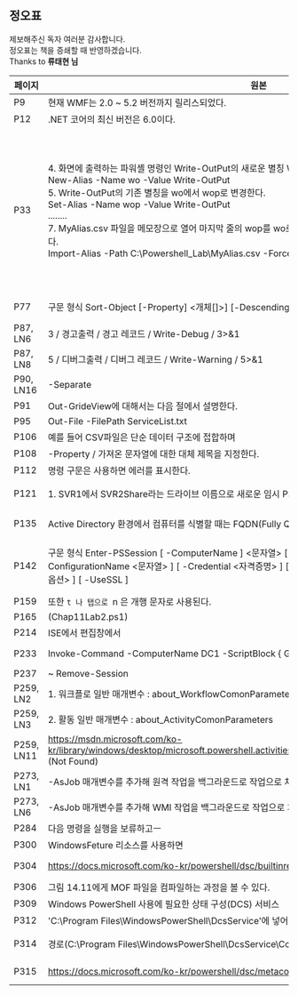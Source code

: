 ## 정오표
제보해주신 독자 여러분 감사합니다.  
정오표는 책을 증쇄할 때 반영하겠습니다.  
Thanks to **류태현 님**

|페이지|원본|수정|
|------|---|---|
|P9|현재 WMF는 2.0 ~ 5.2 버전까지 릴리스되었다.|현재 WMF는 2.0 ~ 5.1 버전까지 릴리스되었다.|
|P12|.NET 코어의 최신 버전은 6.0이다.|파워쉘 코어의 최신 버전은 7.1이다.|
|P33|4. 화면에 출력하는 파워셸 명령인 Write-OutPut의 새로운 별칭 Wop를 만든다.<br>New-Alias -Name wo -Value Write-OutPut <br>5. Write-OutPut의 기존 별칭을 wo에서 wop로 변경한다. <br>Set-Alias -Name wop -Value Write-OutPut <br> ........ <br> 7. MyAlias.csv 파일을 메모장으로 열어 마지막 줄의 wop를 wo로 수정한 다음 파일에서 별칭 목록을 가져오기한다.<br>Import-Alias -Path C:\Powershell_Lab\MyAlias.csv -Force|4. 파일의 내용을 읽어 출력하는 파워셸 명령인 Get-Content의 새로운 별칭 gec를 만든다.<br>New-Alias -Name gec – Value Get-Content<br>5. gec의 기존 별칭 대상을 Get-Content에서 Get-Credential로 변경한다.<br>Set-Alias -Name gec -Value Get-Credential <br> ........ <br> 7. MyAlias.csv 파일을 메모장으로 열어 마지막 줄의 gec를 gcr로 수정한 다음 이 파일에서 별칭 목록을 다시 가져온다. <br> Import-Alias -Path C:\PowerShell_Lab\MyAlias.csv -Force <br><br> 기존 gec 별칭이 변경되지 않고 새로운 gcr 별칭이 만들어진다. 가져오기는 기존 별칭 자체는 변경하지 않으며 그 별칭의 대상만 변경한다. 별칭을 수정하고 가져오기하더라도 수정이 아니라 새로운 별칭으로 만들어진다.|
|P77|구문 형식 Sort-Object [-Property] <개체[]>] [-Descending] [-CaseSensitive] | 구문 형식 Sort-Object [[-Property] <개체[]>] [-Descending] [-CaseSensitive] |
|P87, LN6|3	/ 경고출력	/ 경고 레코드	/ Write-Debug	/ 3>&1 | 3	/ 경고출력	/ 경고 레코드	/ Write-Warning	/ 3>&1 |
|P87, LN8|5	/ 디버그출력	/ 디버그 레코드	/ Write-Warning	/ 5>&1 | 5	/ 디버그출력	/ 디버그 레코드	/ Write-Debug	/ 5>&1  |
|P90, LN16|-Separate|-Separator|
|P91|Out-GrideView에 대해서는 다음 절에서 설명한다.|Out-GridView에 대해서는 다음 절에서 설명한다.|
|P95|Out-File -FilePath ServiceList.txt | Out-File -FilePath ServiceList.csv |
|P106|예를 들어 CSV파일은 단순 데이터 구조에 접합하며|예를 들어 CSV파일은 단순 데이터 구조에 적합하며|
|P108|-Property / 가져온 문자열에 대한 대체 제목을 지정한다. | -Header /	가져온 문자열에 대한 대체 제목을 지정한다.|
|P112|명령 구문은 사용하면 에러를 표시한다. |명령 구문을 사용하면 에러를 표시한다. |
|P121|1. SVR1에서 SVR2Share라는 드라이브 이름으로 새로운 임시 PSDrive를 만든다. |1. SVR1에서 SVR1Share라는 드라이브 이름으로 새로운 임시 PSDrive를 만든다. |
|P135|Active Directory 환경에서 컴퓨터를 식별할 때는 FQDN(Fully Qualifyed Domain Name) 형식을 사용한다.|Active Directory 환경에서 컴퓨터를 식별할 때는 FQDN(Fully Qualified Domain Name) 형식을 사용한다.|
|P142|구문 형식 Enter-PSSession [ -ComputerName ] <문자열> [ -Authentication {인증 메커니즘} ] [ -ConfigurationName <문자열> ] [ -Credential <자격증명> ] [ -Port <정수>]> ] [ -SessionOption <세션 옵션> ] [ -UseSSL ]|구문 형식 Enter-PSSession [ -ComputerName ] <문자열> [ -Authentication {인증 메커니즘} ] [ -ConfigurationName <문자열> ] [ -Credential <자격증명> ] **[ -Port <정수> ]** [ -SessionOption <세션 옵션> ] [ -UseSSL ]|
|P159|또한 `t 나 탭으로 `n 은 개행 문자로 사용된다.|또한 `t 는 탭으로 `n 은 개행 문자로 사용된다.|
|P165|(Chap11Lab2.ps1)|(Chap8Lab2.ps1)|
|P214|ISE에서 편집창에서 |ISE 편집창에서|
|P233|Invoke-Command -ComputerName DC1 -ScriptBlock { Get-WindowsFeatures ~ |Invoke-Command -ComputerName DC1 -ScriptBlock { **Get-WindowsFeature** ~|
|P237| ~ Remove-Session | ~ Remove-PSSession |
|P259, LN2 |1. 워크플로 일반 매개변수 : about_WorkflowComonParameters | 워크플로 일반 매개변수 : about_WorkflowCommonParameters|
|P259, LN3 |2. 활동 일반 매개변수 : about_ActivityComonParameters|활동 일반 매개변수 : about_ActivityCommonParameters|
|P259, LN11|https://msdn.microsoft.com/ko-kr/library/windows/desktop/microsoft.powershell.activities.psworkflowruntimevariable(v=vs.85)aspx (Not Found)|https://docs.microsoft.com/en-us/dotnet/api/microsoft.powershell.activities.psworkflowruntimevariable|
|P273, LN1|-AsJob 매개변수를 추가해 원격 작업을 백그라운드로 작업으로 처리할 수 있다.|-AsJob 매개변수를 추가해 원격 작업을 백그라운드 작업으로 처리할 수 있다.|
|P273, LN6|-AsJob 매개변수를 추가해 WMI 작업을 백그라운드로 작업으로 처리할 수 있다.|-AsJob 매개변수를 추가해 WMI 작업을 백그라운드 작업으로 처리할 수 있다.|
|P284|다음 명령을 실행을 보류하고ㅡ|다음 명령 실행을 보류하고,|
|P300|WindowsFeture 리소스를 사용하면|WindowsFeature 리소스를 사용하면|
|P304|https://docs.microsoft.com/ko-kr/powershell/dsc/builtinresource (Not Found)|https://docs.microsoft.com/ko-kr/powershell/scripting/dsc/resources/resources?view=powershell-5.1|
|P306|그림 14.11에게 MOF 파일을 컴파일하는 과정을 볼 수 있다.|그림 14.11에서 MOF 파일을 컴파일하는 과정을 볼 수 있다.|
|P309|Windows PowerShell 사용에 필요한 상태 구성(DCS) 서비스|Windows PowerShell 사용에 필요한 상태 구성(DSC) 서비스|
|P312|'C:\Program Files\WindowsPowerShell\DcsService'에 넣어야 한다|'C:\Program Files\WindowsPowerShell\DscService'에 넣어야 한다|
|P314|경로(C:\Program Files\WindowsPowerShell\DcsService\Configuration)에 복사한다.|경로(C:\Program Files\WindowsPowerShell\DscService\Configuration)에 복사한다.|
|P315|https://docs.microsoft.com/ko-kr/powershell/dsc/metaconfig (Not Found)|https://docs.microsoft.com/ko-kr/powershell/scripting/dsc/managing-nodes/metaconfig?view=powershell-5.1|
